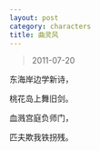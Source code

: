 ```yaml
---
layout: post
category: characters
title: 曲灵风
---
```


> 2011-07-20

东海岸边学新诗，

桃花岛上舞旧剑。

血溅宫庭负师门，

匹夫欺我铁拐残。
